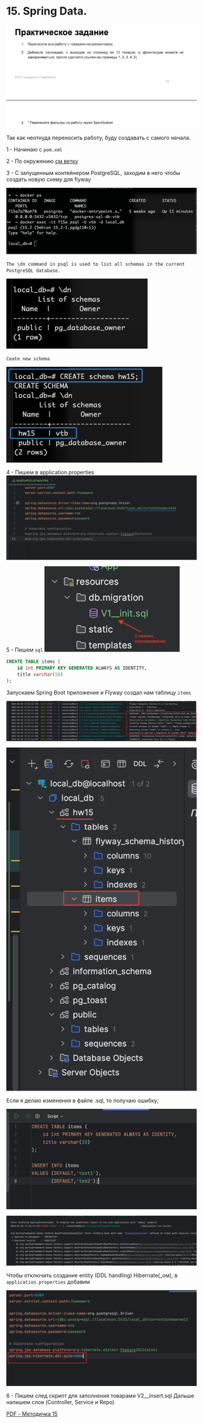 
# 15. Spring Data.

![HW-15.png](img/HW-15.png)

Так как неоткуда переносить работу, буду создавать
с самого начала.

1 - Начинаю с `pom.xml`

2 - По окружению [см ветку](https://github.com/lalik77/geek-brains-vtb/tree/11-lecture)

3 - C запущенным контейнером PostgreSQL, заходим в него чтобы создать новую схему для flyway

![docker-exec-it-psql.png](img%2Fdocker-exec-it-psql.png)

`The \dn command in psql is used to list all schemas in the current PostgreSQL database.`

![list-all-schemas-1.png](img%2Flist-all-schemas-1.png)

`Ceate new schema`

![list-all-schemas-2.png](img%2Flist-all-schemas-2.png)

4 - Пишем в application.properties 
![app-properties.png](img/app-properties.png)

5 - Пишем `sql`
![script-1.png](img/script-1.png)

```sql
CREATE TABLE items (
    id int PRIMARY KEY GENERATED ALWAYS AS IDENTITY,
    title varchar(50)
);
```
Запускаем Spring Boot приложение и Flyway создал нам таблицу `items`

![spring-boot-run-flyway.png](img%2Fspring-boot-run-flyway.png)

![hw15-schema.png](img/hw15-schema.png)

Если я делаю изменения в файле .sql, то получаю ошибку;  

![script-2.png](img/script-2.png)

![error-flyway-1.png](img/error-flyway-1.png)

Чтобы отключить создание entity (DDL handling) Hibernate(_ом), 
в `application.properties` добавим 

![app-properties-2.png](img/app-properties-2.png)

6 - Пишем след скрипт для заполнения товарами
V2__insert.sql
Дальше напишем слои (Controller, Service и Repo)



[PDF - Методичка 15](Java-ВТБ-Методичка-15.pdf)